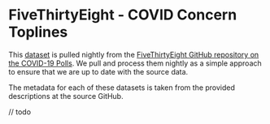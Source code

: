 # FiveThirtyEight - COVID Concern Toplines

This [dataset](https://raw.githubusercontent.com/fivethirtyeight/covid-19-polls/master/covid_concern_toplines.csv) is pulled nightly from the [FiveThirtyEight GitHub repository on the COVID-19 Polls](https://github.com/fivethirtyeight/covid-19-polls). We pull and process them nightly as a simple approach to ensure that we are up to date with the source data.

The metadata for each of these datasets is taken from the provided descriptions at the source GitHub.

// todo